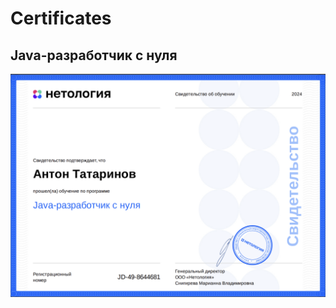 # Certificates


## Java-разработчик с нуля

![Java-разработчик с нуля](https://github.com/TatarinovAn/Certificates/blob/main/netology.png)
